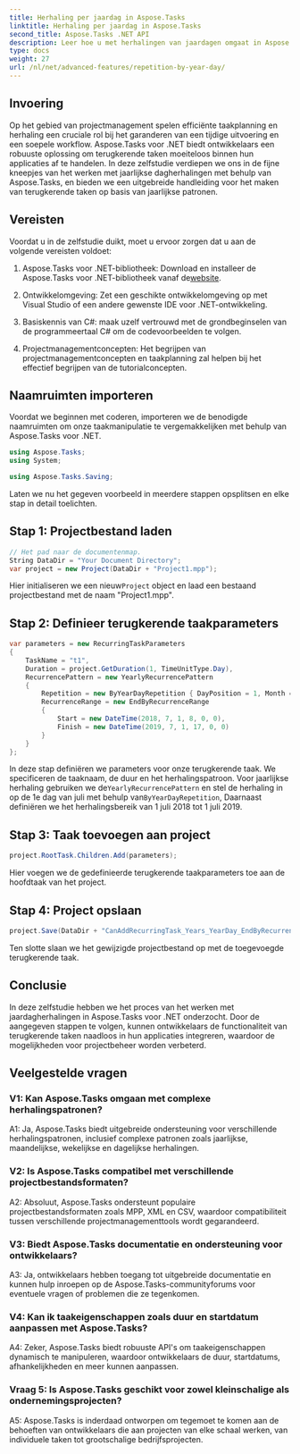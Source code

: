 ```yaml
---
title: Herhaling per jaardag in Aspose.Tasks
linktitle: Herhaling per jaardag in Aspose.Tasks
second_title: Aspose.Tasks .NET API
description: Leer hoe u met herhalingen van jaardagen omgaat in Aspose.Tasks voor .NET om het beheer van terugkerende taken efficiënt te stroomlijnen.
type: docs
weight: 27
url: /nl/net/advanced-features/repetition-by-year-day/
---
```

## Invoering

Op het gebied van projectmanagement spelen efficiënte taakplanning en herhaling een cruciale rol bij het garanderen van een tijdige uitvoering en een soepele workflow. Aspose.Tasks voor .NET biedt ontwikkelaars een robuuste oplossing om terugkerende taken moeiteloos binnen hun applicaties af te handelen. In deze zelfstudie verdiepen we ons in de fijne kneepjes van het werken met jaarlijkse dagherhalingen met behulp van Aspose.Tasks, en bieden we een uitgebreide handleiding voor het maken van terugkerende taken op basis van jaarlijkse patronen.

## Vereisten

Voordat u in de zelfstudie duikt, moet u ervoor zorgen dat u aan de volgende vereisten voldoet:

1.  Aspose.Tasks voor .NET-bibliotheek: Download en installeer de Aspose.Tasks voor .NET-bibliotheek vanaf de[website](https://releases.aspose.com/tasks/net/).
   
2. Ontwikkelomgeving: Zet een geschikte ontwikkelomgeving op met Visual Studio of een andere gewenste IDE voor .NET-ontwikkeling.

3. Basiskennis van C#: maak uzelf vertrouwd met de grondbeginselen van de programmeertaal C# om de codevoorbeelden te volgen.

4. Projectmanagementconcepten: Het begrijpen van projectmanagementconcepten en taakplanning zal helpen bij het effectief begrijpen van de tutorialconcepten.

## Naamruimten importeren

Voordat we beginnen met coderen, importeren we de benodigde naamruimten om onze taakmanipulatie te vergemakkelijken met behulp van Aspose.Tasks voor .NET.

```csharp
using Aspose.Tasks;
using System;

using Aspose.Tasks.Saving;

```

Laten we nu het gegeven voorbeeld in meerdere stappen opsplitsen en elke stap in detail toelichten.

## Stap 1: Projectbestand laden

```csharp
// Het pad naar de documentenmap.
String DataDir = "Your Document Directory";
var project = new Project(DataDir + "Project1.mpp");
```

 Hier initialiseren we een nieuw`Project` object en laad een bestaand projectbestand met de naam "Project1.mpp".

## Stap 2: Definieer terugkerende taakparameters

```csharp
var parameters = new RecurringTaskParameters
{
    TaskName = "t1",
    Duration = project.GetDuration(1, TimeUnitType.Day),
    RecurrencePattern = new YearlyRecurrencePattern
    {
        Repetition = new ByYearDayRepetition { DayPosition = 1, Month = Month.July },
        RecurrenceRange = new EndByRecurrenceRange
        {
            Start = new DateTime(2018, 7, 1, 8, 0, 0),
            Finish = new DateTime(2019, 7, 1, 17, 0, 0)
        }
    }
};
```

 In deze stap definiëren we parameters voor onze terugkerende taak. We specificeren de taaknaam, de duur en het herhalingspatroon. Voor jaarlijkse herhaling gebruiken we de`YearlyRecurrencePattern` en stel de herhaling in op de 1e dag van juli met behulp van`ByYearDayRepetition`, Daarnaast definiëren we het herhalingsbereik van 1 juli 2018 tot 1 juli 2019.

## Stap 3: Taak toevoegen aan project

```csharp
project.RootTask.Children.Add(parameters);
```

Hier voegen we de gedefinieerde terugkerende taakparameters toe aan de hoofdtaak van het project.

## Stap 4: Project opslaan

```csharp
project.Save(DataDir + "CanAddRecurringTask_Years_YearDay_EndByRecurrenceRange_Test.mpp", SaveFileFormat.Mpp);
```

Ten slotte slaan we het gewijzigde projectbestand op met de toegevoegde terugkerende taak.

## Conclusie

In deze zelfstudie hebben we het proces van het werken met jaardagherhalingen in Aspose.Tasks voor .NET onderzocht. Door de aangegeven stappen te volgen, kunnen ontwikkelaars de functionaliteit van terugkerende taken naadloos in hun applicaties integreren, waardoor de mogelijkheden voor projectbeheer worden verbeterd.

## Veelgestelde vragen

### V1: Kan Aspose.Tasks omgaan met complexe herhalingspatronen?

A1: Ja, Aspose.Tasks biedt uitgebreide ondersteuning voor verschillende herhalingspatronen, inclusief complexe patronen zoals jaarlijkse, maandelijkse, wekelijkse en dagelijkse herhalingen.

### V2: Is Aspose.Tasks compatibel met verschillende projectbestandsformaten?

A2: Absoluut, Aspose.Tasks ondersteunt populaire projectbestandsformaten zoals MPP, XML en CSV, waardoor compatibiliteit tussen verschillende projectmanagementtools wordt gegarandeerd.

### V3: Biedt Aspose.Tasks documentatie en ondersteuning voor ontwikkelaars?

A3: Ja, ontwikkelaars hebben toegang tot uitgebreide documentatie en kunnen hulp inroepen op de Aspose.Tasks-communityforums voor eventuele vragen of problemen die ze tegenkomen.

### V4: Kan ik taakeigenschappen zoals duur en startdatum aanpassen met Aspose.Tasks?

A4: Zeker, Aspose.Tasks biedt robuuste API's om taakeigenschappen dynamisch te manipuleren, waardoor ontwikkelaars de duur, startdatums, afhankelijkheden en meer kunnen aanpassen.

### Vraag 5: Is Aspose.Tasks geschikt voor zowel kleinschalige als ondernemingsprojecten?

A5: Aspose.Tasks is inderdaad ontworpen om tegemoet te komen aan de behoeften van ontwikkelaars die aan projecten van elke schaal werken, van individuele taken tot grootschalige bedrijfsprojecten.